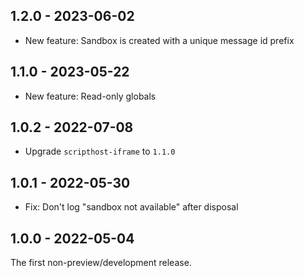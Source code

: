 ## 1.2.0 - 2023-06-02

- New feature: Sandbox is created with a unique message id prefix

## 1.1.0 - 2023-05-22

- New feature: Read-only globals

## 1.0.2 - 2022-07-08

- Upgrade `scripthost-iframe` to `1.1.0`

## 1.0.1 - 2022-05-30

- Fix: Don't log "sandbox not available" after disposal

## 1.0.0 - 2022-05-04

The first non-preview/development release.
